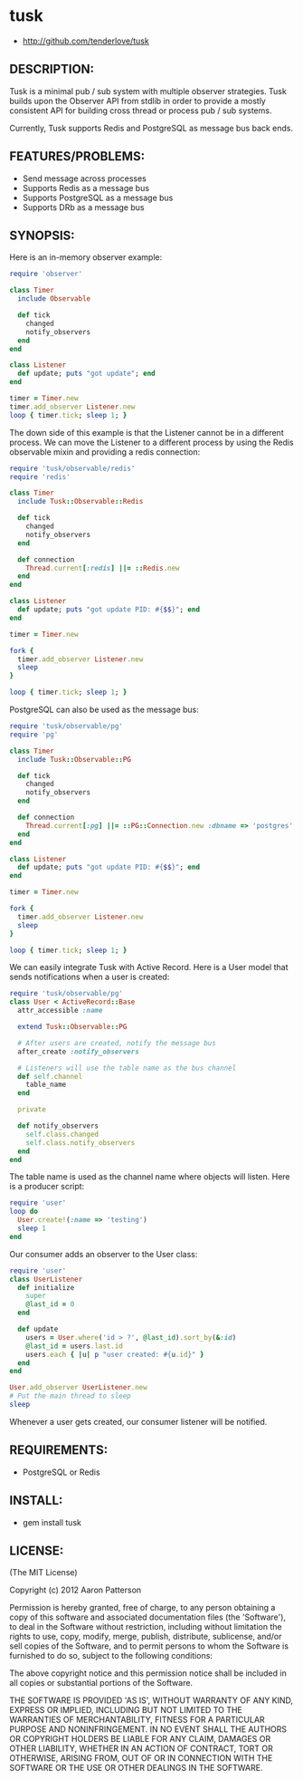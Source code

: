 # tusk

* http://github.com/tenderlove/tusk

## DESCRIPTION:

Tusk is a minimal pub / sub system with multiple observer strategies.
Tusk builds upon the Observer API from stdlib in order to provide a mostly
consistent API for building cross thread or process pub / sub systems.

Currently, Tusk supports Redis and PostgreSQL as message bus back ends.

## FEATURES/PROBLEMS:

* Send message across processes
* Supports Redis as a message bus
* Supports PostgreSQL as a message bus
* Supports DRb as a message bus

## SYNOPSIS:

Here is an in-memory observer example:

```ruby
require 'observer'

class Timer
  include Observable

  def tick
    changed
    notify_observers
  end
end

class Listener
  def update; puts "got update"; end
end

timer = Timer.new
timer.add_observer Listener.new
loop { timer.tick; sleep 1; }
```


The down side of this example is that the Listener cannot be in a different
process.  We can move the Listener to a different process by using the Redis
observable mixin and providing a redis connection:

```ruby
require 'tusk/observable/redis'
require 'redis'

class Timer
  include Tusk::Observable::Redis

  def tick
    changed
    notify_observers
  end

  def connection
    Thread.current[:redis] ||= ::Redis.new
  end
end

class Listener
  def update; puts "got update PID: #{$$}"; end
end

timer = Timer.new

fork {
  timer.add_observer Listener.new
  sleep
}

loop { timer.tick; sleep 1; }
```

PostgreSQL can also be used as the message bus:

```ruby
require 'tusk/observable/pg'
require 'pg'

class Timer
  include Tusk::Observable::PG

  def tick
    changed
    notify_observers
  end

  def connection
    Thread.current[:pg] ||= ::PG::Connection.new :dbname => 'postgres'
  end
end

class Listener
  def update; puts "got update PID: #{$$}"; end
end

timer = Timer.new

fork {
  timer.add_observer Listener.new
  sleep
}

loop { timer.tick; sleep 1; }
```

We can easily integrate Tusk with Active Record.  Here is a User model that
sends notifications when a user is created:

```ruby
require 'tusk/observable/pg'
class User < ActiveRecord::Base
  attr_accessible :name

  extend Tusk::Observable::PG

  # After users are created, notify the message bus
  after_create :notify_observers

  # Listeners will use the table name as the bus channel
  def self.channel
    table_name
  end

  private

  def notify_observers
    self.class.changed
    self.class.notify_observers
  end
end
```

The table name is used as the channel name where objects will listen.  Here is
a producer script:

```ruby
require 'user'
loop do
  User.create!(:name => 'testing')
  sleep 1
end
```

Our consumer adds an observer to the User class:

```ruby
require 'user'
class UserListener
  def initialize
    super
    @last_id = 0
  end

  def update
    users = User.where('id > ?', @last_id).sort_by(&:id)
    @last_id = users.last.id
    users.each { |u| p "user created: #{u.id}" }
  end
end

User.add_observer UserListener.new
# Put the main thread to sleep
sleep
```

Whenever a user gets created, our consumer listener will be notified.

## REQUIREMENTS:

* PostgreSQL or Redis

## INSTALL:

* gem install tusk

## LICENSE:

(The MIT License)

Copyright (c) 2012 Aaron Patterson

Permission is hereby granted, free of charge, to any person obtaining
a copy of this software and associated documentation files (the
'Software'), to deal in the Software without restriction, including
without limitation the rights to use, copy, modify, merge, publish,
distribute, sublicense, and/or sell copies of the Software, and to
permit persons to whom the Software is furnished to do so, subject to
the following conditions:

The above copyright notice and this permission notice shall be
included in all copies or substantial portions of the Software.

THE SOFTWARE IS PROVIDED 'AS IS', WITHOUT WARRANTY OF ANY KIND,
EXPRESS OR IMPLIED, INCLUDING BUT NOT LIMITED TO THE WARRANTIES OF
MERCHANTABILITY, FITNESS FOR A PARTICULAR PURPOSE AND NONINFRINGEMENT.
IN NO EVENT SHALL THE AUTHORS OR COPYRIGHT HOLDERS BE LIABLE FOR ANY
CLAIM, DAMAGES OR OTHER LIABILITY, WHETHER IN AN ACTION OF CONTRACT,
TORT OR OTHERWISE, ARISING FROM, OUT OF OR IN CONNECTION WITH THE
SOFTWARE OR THE USE OR OTHER DEALINGS IN THE SOFTWARE.
